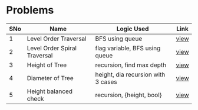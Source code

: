 # Problems

SNo | Name | Logic Used | Link |
----|------|------------|------|
1 | Level Order Traversal | BFS using queue | [view](levelorder.cpp)
2 | Level Order Spiral Traversal | flag variable, BFS using queue | [view](levelorder_spiral.cpp)
3 | Height of Tree | recursion, find max depth | [view](height_tree.cpp)
4 | Diameter of Tree | height, dia recursion with 3 cases | [view](diameter.cpp)
5 | Height balanced check | recursion, {height, bool} | [view](height_balanced.cpp)